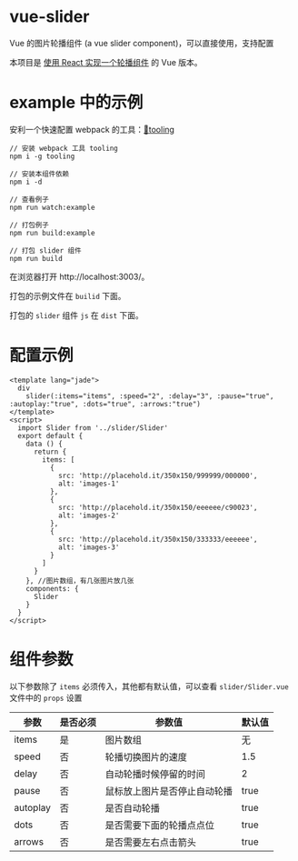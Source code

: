 # vue-slider
Vue 的图片轮播组件 (a vue slider component)，可以直接使用，支持配置

本项目是 [使用 React 实现一个轮播组件](http://qiutc.me/post/%E4%BD%BF%E7%94%A8-React-%E5%AE%9E%E7%8E%B0%E4%B8%80%E4%B8%AA%E8%BD%AE%E6%92%AD%E7%BB%84%E4%BB%B6.html) 的 Vue 版本。

# example 中的示例
安利一个快速配置 webpack 的工具：[:hammer:tooling](https://github.com/egoist/tooling)
```
// 安装 webpack 工具 tooling
npm i -g tooling

// 安装本组件依赖
npm i -d

// 查看例子
npm run watch:example

// 打包例子
npm run build:example

// 打包 slider 组件
npm run build

```
在浏览器打开 http://localhost:3003/。

打包的示例文件在 `builid` 下面。

打包的 `slider` 组件 `js` 在 `dist` 下面。

# 配置示例

```
<template lang="jade">
  div
    slider(:items="items", :speed="2", :delay="3", :pause="true", :autoplay:"true", :dots="true", :arrows:"true")
</template>
<script>
  import Slider from '../slider/Slider'
  export default {
    data () {
      return {
        items: [
          {
            src: 'http://placehold.it/350x150/999999/000000',
            alt: 'images-1'
          },
          {
            src: 'http://placehold.it/350x150/eeeeee/c90023',
            alt: 'images-2'
          },
          {
            src: 'http://placehold.it/350x150/333333/eeeeee',
            alt: 'images-3'
          }
        ]
      }
    }, //图片数组，有几张图片放几张
    components: {
      Slider
    }
  }
</script>
```

# 组件参数

以下参数除了 `items` 必须传入，其他都有默认值，可以查看 `slider/Slider.vue` 文件中的 `props` 设置

参数 | 是否必须 | 参数值 | 默认值
----|------|----|----
items | 是 | 图片数组 | 无
speed  | 否 |   轮播切换图片的速度 | 1.5
delay  | 否 |  自动轮播时候停留的时间 | 2
pause  | 否 |  鼠标放上图片是否停止自动轮播 | true
autoplay | 否 |  是否自动轮播 | true    
dots  | 否 |  是否需要下面的轮播点点位 | true    
arrows  | 否 |  是否需要左右点击箭头 | true  

